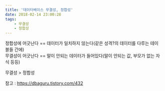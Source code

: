 ```yaml
---
title: '데이터베이스 무결성, 정합성'
date: 2018-02-14 23:00:28
tags:
    - 무결성
    - 정합성
---
```


정합성에 어긋난다 == 데이터가 일치하지 않는다(같은 성격?의 데이터를 다루는 테이블들 간에)  
무결성이 어긋난다 == 말이 안되는 데이터가 들어있다(말이 안되는 값, 부모가 없는 자식 등등)  

무결성 > 정합성  

참고 : <https://dbaguru.tistory.com/432>  

<!-- more -->